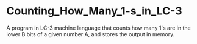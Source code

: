 # Counting_How_Many_1-s_in_LC-3
A program in LC-3 machine language that counts how many 1's are in the lower B bits of a given number A, and stores the output in memory.
